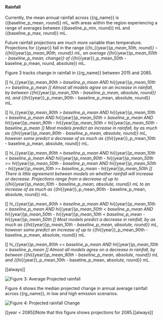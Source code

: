
#### Rainfall

Currently, the mean annual rainfall across {{rg_name}} is {{baseline_p_mean, round}} mL, with areas within the region experiencing a range of averages between {{baseline_p_min, round}} mL and {{baseline_p_max, round}} mL.

Future rainfall projections are much more variable than temperature.  Projections for {{year}} fall in the range {{hi_{{year}}_p_mean_10th, round}} &ndash; {{hi_{{year}}_p_mean_90th, round}} mL, an average {{hi_{{year}}_p_mean_50th - baseline_p_mean, change}} of {{hi_{{year}}_p_mean_50th - baseline_p_mean, round, absolute}} mL.

Figure 3 tracks change in rainfall in {{rg_name}} between 2015 and 2085.

[[  hi_{{year}}_p_mean_90th > baseline_p_mean
AND hi_{{year}}_p_mean_10th >= baseline_p_mean ]]
Almost all models agree on an increase in rainfall, by between {{hi_{{year}}_p_mean_10th - baseline_p_mean, absolute, round}} mL and {{hi_{{year}}_p_mean_90th - baseline_p_mean, absolute, round}} mL.

[[  hi_{{year}}_p_mean_90th > baseline_p_mean
AND hi_{{year}}_p_mean_10th < baseline_p_mean
AND hi_{{year}}_p_mean_50th > baseline_p_mean
AND hi_{{year}}_p_mean_90th - hi_{{year}}_p_mean_50th < hi_{{year}}_p_mean_50th - baseline_p_mean
]]
Most models predict an increase in rainfall, by as much as {{hi_{{year}}_p_mean_90th - baseline_p_mean, absolute, round}} mL, however some predict a decrease of as much as {{hi_{{year}}_p_mean_10th - baseline_p_mean, absolute, round}} mL.

[[  hi_{{year}}_p_mean_90th > baseline_p_mean
AND hi_{{year}}_p_mean_10th < baseline_p_mean
AND hi_{{year}}_p_mean_90th - hi_{{year}}_p_mean_50th >= hi_{{year}}_p_mean_50th - baseline_p_mean
AND hi_{{year}}_p_mean_50th - hi_{{year}}_p_mean_10th >= baseline_p_mean - hi_{{year}}_p_mean_50th
]]
There is little agreement between models on whether rainfall will increase or decrease. Projections range from a decrease of up to {{hi_{{year}}_p_mean_10th - baseline_p_mean, absolute, round}} mL to an increase of as much as {{hi_{{year}}_p_mean_90th - baseline_p_mean, absolute, round}} mL.

[[  hi_{{year}}_p_mean_90th > baseline_p_mean
AND hi_{{year}}_p_mean_10th < baseline_p_mean
AND hi_{{year}}_p_mean_50th < baseline_p_mean
AND hi_{{year}}_p_mean_50th - hi_{{year}}_p_mean_10th < baseline_p_mean - hi_{{year}}_p_mean_50th
]]
Most models predict a decrease in rainfall, by as much as {{hi_{{year}}_p_mean_10th - baseline_p_mean, absolute, round}} mL, however some predict an increase of up to {{hi_{{year}}_p_mean_90th - baseline_p_mean, absolute, round}} mL.

[[  hi_{{year}}_p_mean_90th <= baseline_p_mean
AND hi_{{year}}_p_mean_10th < baseline_p_mean ]]
Almost all models agree on a decrease in rainfall, by between {{hi_{{year}}_p_mean_90th - baseline_p_mean, absolute, round}} mL and {{hi_{{year}}_p_mean_10th - baseline_p_mean, absolute, round}} mL.

[[always]]

![Figure 3: Average Projected rainfall]({{region_data_path}}/absolute_climate_rainfall.png)

Figure 4 shows the median projected change in annual average rainfall across {{rg_name}}, in low and high emission scenarios.

![Figure 4: Projected rainfall Change]({{region_data_path}}/delta_rainfall.png)

[[year < 2085]]Note that this figure shows projections for 2085.[[always]]


